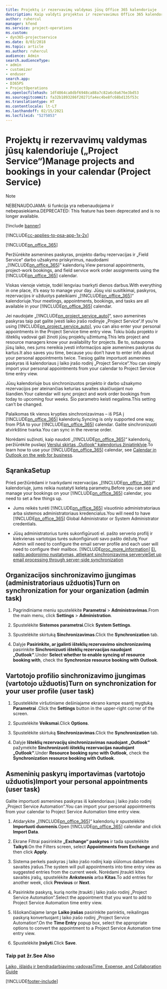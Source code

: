```yaml
---
title: Projektų ir rezervavimų valdymas jūsų Office 365 kalendoriuje
description: Kaip valdyti projektus ir rezervavimus Office 365 kalendoriuje?
author: ruhercul
manager: kfend
ms.service: project-operations
ms.custom:
- dyn365-projectservice
ms.date: 8/03/2018
ms.topic: article
ms.author: ruhercul
audience: Admin
search.audienceType:
- admin
- customizer
- enduser
search.app:
- D365PS
- ProjectOperations
ms.openlocfilehash: 1df4864ca8dbf6948ca88a7c82a6c0a676e3bd53
ms.sourcegitcommit: fa32b1893286f20271fa4ec4be8fc68bd135f53c
ms.translationtype: HT
ms.contentlocale: lt-LT
ms.lasthandoff: 02/15/2021
ms.locfileid: "5275053"
---
```

# <a name="manage-projects-and-bookings-in-your-calendar-project-service"></a><span data-ttu-id="a0ad0-103">Projektų ir rezervavimų valdymas jūsų kalendoriuje („Project Service“)</span><span class="sxs-lookup"><span data-stu-id="a0ad0-103">Manage projects and bookings in your calendar (Project Service)</span></span>

> [!Note]
> <span data-ttu-id="a0ad0-104">NEBENAUDOJAMA: ši funkcija yra nebenaudojama ir nebepasiekiama.</span><span class="sxs-lookup"><span data-stu-id="a0ad0-104">DEPRECATED: This feature has been deprecated and is no longer available.</span></span>

[!include [banner](../includes/psa-now-project-operations.md)]

[!INCLUDE[cc-applies-to-psa-app-1x-2x](../includes/cc-applies-to-psa-app-1x-2x.md)]

[!INCLUDE[pn_office_365](../includes/pn-office-365.md)] 

<span data-ttu-id="a0ad0-105">Peržiūrėkite asmenines paskyras, projekto darbų rezervacijas ir „Field Service“ darbo užsakymo priskyrimus, naudodami „[!INCLUDE[pn_office_365](../includes/pn-office-365.md)]“ kalendorių.</span><span class="sxs-lookup"><span data-stu-id="a0ad0-105">View personal appointments, project-work bookings, and field service work order assignments using the [!INCLUDE[pn_office_365](../includes/pn-office-365.md)] calendar.</span></span>  
  
 <span data-ttu-id="a0ad0-106">Viskas vienoje vietoje, todėl lengviau tvarkyti dienos darbus.</span><span class="sxs-lookup"><span data-stu-id="a0ad0-106">With everything in one place, it’s easy to manage your day.</span></span> <span data-ttu-id="a0ad0-107">Jūsų visi susitikimai, paskyros, rezervacijos ir užduotys pateikiami „[!INCLUDE[pn_office_365](../includes/pn-office-365.md)]“ kalendoriuje.</span><span class="sxs-lookup"><span data-stu-id="a0ad0-107">Your meetings, appointments, bookings, and tasks are all available in your [!INCLUDE[pn_office_365](../includes/pn-office-365.md)] calendar.</span></span>  
  
 <span data-ttu-id="a0ad0-108">Jei naudojate „[!INCLUDE[pn_project_service_auto](../includes/pn-project-service-auto.md)]“, savo asmenines paskyras taip pat galite įvesti laiko įrašo rodinyje „Project Service“.</span><span class="sxs-lookup"><span data-stu-id="a0ad0-108">If you’re using [!INCLUDE[pn_project_service_auto](../includes/pn-project-service-auto.md)], you can also enter your personal appointments in the Project Service time entry view.</span></span> <span data-ttu-id="a0ad0-109">Tokiu būdu projekto ir išteklių vadovai gali žinoti jūsų projektų užimtumą.</span><span class="sxs-lookup"><span data-stu-id="a0ad0-109">This lets project and resource managers know your availability for projects.</span></span> <span data-ttu-id="a0ad0-110">Be to, sutaupoma jūsų laiko, nes jums nereikia įvesti informacijos apie asmenines paskyras du kartus.</span><span class="sxs-lookup"><span data-stu-id="a0ad0-110">It also saves you time, because you don’t have to enter info about your personal appointments twice.</span></span> <span data-ttu-id="a0ad0-111">Tiesiog galite importuoti asmenines paskyras iš kalendoriaus į laiko įrašo rodinį „Project Service“.</span><span class="sxs-lookup"><span data-stu-id="a0ad0-111">You can simply import your personal appointments from your calendar to Project Service time entry view.</span></span>  
  
 <span data-ttu-id="a0ad0-112">Jūsų kalendoriuje bus sinchronizuotos projekto ir darbo užsakymo rezervacijos per ateinančias keturias savaites skaičiuojant nuo šiandien.</span><span class="sxs-lookup"><span data-stu-id="a0ad0-112">Your calendar will sync project and work order bookings from today to upcoming four weeks.</span></span> <span data-ttu-id="a0ad0-113">Šio parametro keisti negalima.</span><span class="sxs-lookup"><span data-stu-id="a0ad0-113">This setting can’t be changed.</span></span>  
  
 <span data-ttu-id="a0ad0-114">Palaikomas tik vienos krypties sinchronizavimas – iš PSA į [!INCLUDE[pn_office_365](../includes/pn-office-365.md)] kalendorių.</span><span class="sxs-lookup"><span data-stu-id="a0ad0-114">Syncing is only supported one way, from PSA to your [!INCLUDE[pn_office_365](../includes/pn-office-365.md)] calendar.</span></span> <span data-ttu-id="a0ad0-115">Galite sinchronizuoti atvirkštine tvarka.</span><span class="sxs-lookup"><span data-stu-id="a0ad0-115">You can sync in the reverse order.</span></span> 
  
 <span data-ttu-id="a0ad0-116">Norėdami sužinoti, kaip naudoti „[!INCLUDE[pn_office_365](../includes/pn-office-365.md)]“ kalendorių, peržiūrėkite puslapį [Verslui skirtas „Outlook“ kalendorius žiniatinklyje](https://support.office.com/article/Calendar-in-Outlook-on-the-web-for-business-5219c457-d1fe-4c2f-9032-1a816b88e936).</span><span class="sxs-lookup"><span data-stu-id="a0ad0-116">To learn how to use your [!INCLUDE[pn_office_365](../includes/pn-office-365.md)] calendar, see [Calendar in Outlook on the web for business](https://support.office.com/article/Calendar-in-Outlook-on-the-web-for-business-5219c457-d1fe-4c2f-9032-1a816b88e936).</span></span>  
  
## <a name="setup"></a><span data-ttu-id="a0ad0-117">Sąranka</span><span class="sxs-lookup"><span data-stu-id="a0ad0-117">Setup</span></span>  
 <span data-ttu-id="a0ad0-118">Prieš peržiūrėdami ir tvarkydami rezervacijas „[!INCLUDE[pn_office_365](../includes/pn-office-365.md)]“ kalendoriuje, jums reikia nustatyti keletą parametrų.</span><span class="sxs-lookup"><span data-stu-id="a0ad0-118">Before you can see and manage your bookings on your [!INCLUDE[pn_office_365](../includes/pn-office-365.md)] calendar, you need to set a few things up.</span></span>  
  
- <span data-ttu-id="a0ad0-119">Jums reikės turėti [!INCLUDE[pn_office_365](../includes/pn-office-365.md)] visuotinio administratoriaus arba sistemos administratoriaus kredencialus.</span><span class="sxs-lookup"><span data-stu-id="a0ad0-119">You will need to have [!INCLUDE[pn_office_365](../includes/pn-office-365.md)] Global Administrator or System Administrator credentials.</span></span>  
  
- <span data-ttu-id="a0ad0-120">Jūsų administratorius turės sukonfigūruoti el. pašto serverio profilį ir kiekvienas vartotojas turės sukonfigūruoti savo pašto dėžutę.</span><span class="sxs-lookup"><span data-stu-id="a0ad0-120">Your Admin will need to configure the email server profile and each user will need to configure their mailbox.</span></span> [!INCLUDE[proc_more_information](../includes/proc-more-information.md)] <span data-ttu-id="a0ad0-121">[El. pašto apdorojimo nustatymas, atliekant sinchronizavimą serveryje](https://docs.microsoft.com/dynamics365/customerengagement/on-premises/admin/set-up-server-side-synchronization-of-email-appointments-contacts-and-tasks)</span><span class="sxs-lookup"><span data-stu-id="a0ad0-121">[Set up email processing through server-side synchronization](https://docs.microsoft.com/dynamics365/customerengagement/on-premises/admin/set-up-server-side-synchronization-of-email-appointments-contacts-and-tasks)</span></span>  
  
## <a name="turn-on-synchronization-for-your-organization-admin-task"></a><span data-ttu-id="a0ad0-122">Organizacijos sinchronizavimo įjungimas (administratoriaus užduotis)</span><span class="sxs-lookup"><span data-stu-id="a0ad0-122">Turn on synchronization for your organization (admin task)</span></span>  
  
1.  <span data-ttu-id="a0ad0-123">Pagrindiniame meniu spustelėkite **Parametrai** > **Administravimas**.</span><span class="sxs-lookup"><span data-stu-id="a0ad0-123">From the main menu, click **Settings** > **Administration**.</span></span>  
  
2.  <span data-ttu-id="a0ad0-124">Spustelėkite **Sistemos parametrai**.</span><span class="sxs-lookup"><span data-stu-id="a0ad0-124">Click **System Settings**.</span></span>  
  
3.  <span data-ttu-id="a0ad0-125">Spustelėkite skirtuką **Sinchronizavimas**.</span><span class="sxs-lookup"><span data-stu-id="a0ad0-125">Click the **Synchronization** tab.</span></span>  
  
4.  <span data-ttu-id="a0ad0-126">Dalyje **Pasirinkite, ar įgalinti išteklių rezervavimo sinchronizavimą** pasirinkite **Sinchronizuoti išteklių rezervacijas naudojant „Outlook“**.</span><span class="sxs-lookup"><span data-stu-id="a0ad0-126">Under **Select whether to enable syncing of resource booking with**, check the **Synchronize resource booking with Outlook**.</span></span>  
  
## <a name="turn-on-synchronization-for-your-user-profile-user-task"></a><span data-ttu-id="a0ad0-127">Vartotojo profilio sinchronizavimo įjungimas (vartotojo užduotis)</span><span class="sxs-lookup"><span data-stu-id="a0ad0-127">Turn on synchronization for your user profile (user task)</span></span>  
  
1.  <span data-ttu-id="a0ad0-128">Spustelėkite viršutiniame dešiniajame ekrano kampe esantį mygtuką **Parametrai** .</span><span class="sxs-lookup"><span data-stu-id="a0ad0-128">Click the **Settings** button in the upper-right corner of the screen.</span></span>  
  
2.  <span data-ttu-id="a0ad0-129">Spustelėkite **Veiksmai**.</span><span class="sxs-lookup"><span data-stu-id="a0ad0-129">Click **Options**.</span></span>  
  
3.  <span data-ttu-id="a0ad0-130">Spustelėkite skirtuką **Sinchronizavimas**.</span><span class="sxs-lookup"><span data-stu-id="a0ad0-130">Click the **Synchronization** tab.</span></span>  
  
4.  <span data-ttu-id="a0ad0-131">Dalyje **Išteklių rezervacijų sinchronizavimas naudojant „Outlook“** pažymėkite **Sinchronizuoti išteklių rezervacijas naudojant „Outlook“**.</span><span class="sxs-lookup"><span data-stu-id="a0ad0-131">Under **Resource booking sync with Outlook**, check the **Synchronization resource booking with Outlook**.</span></span>  
  
## <a name="import-your-personal-appointments-user-task"></a><span data-ttu-id="a0ad0-132">Asmeninių paskyrų importavimas (vartotojo užduotis)</span><span class="sxs-lookup"><span data-stu-id="a0ad0-132">Import your personal appointments (user task)</span></span>  
 <span data-ttu-id="a0ad0-133">Galite importuoti asmenines paskyras iš kalendoriaus į laiko įrašo rodinį „Project Service Automation“.</span><span class="sxs-lookup"><span data-stu-id="a0ad0-133">You can import your personal appointments from your calendar to Project Service Automation time entry view.</span></span>  
  
1. <span data-ttu-id="a0ad0-134">Atidarykite „[!INCLUDE[pn_office_365](../includes/pn-office-365.md)]“ kalendorių ir spustelėkite **Importuoti duomenis**.</span><span class="sxs-lookup"><span data-stu-id="a0ad0-134">Open [!INCLUDE[pn_office_365](../includes/pn-office-365.md)] calendar and click **Import Data**.</span></span>  
  
2. <span data-ttu-id="a0ad0-135">Ekrane Filtrai pasirinkite **„Exchange“ paskyros** ir tada spustelėkite **Taikyti**.</span><span class="sxs-lookup"><span data-stu-id="a0ad0-135">On the Filters screen, select **Appointments from Exchange** and then click **Apply**.</span></span>  
  
3. <span data-ttu-id="a0ad0-136">Sistema perkels paskyras į laiko įrašo rodinį kaip siūlomus dabartinės savaitės įrašus.</span><span class="sxs-lookup"><span data-stu-id="a0ad0-136">The system will pull appointments into time entry view as suggested entries from the current week.</span></span> <span data-ttu-id="a0ad0-137">Norėdami įtraukti kitos savaitės įrašų, spustelėkite **Ankstesnis** arba **Kitas**.</span><span class="sxs-lookup"><span data-stu-id="a0ad0-137">To add entries for another week, click **Previous** or **Next**.</span></span>  
  
4. <span data-ttu-id="a0ad0-138">Pasirinkite paskyrą, kurią norite įtraukti į laiko įrašo rodinį „Project Service Automation“.</span><span class="sxs-lookup"><span data-stu-id="a0ad0-138">Select the appointment that you want to add to Project Service Automation time entry view.</span></span>  
  
5. <span data-ttu-id="a0ad0-139">Iššokančiajame lange **Laiko įrašas** pasirinkite parinktis, reikalingas paskyrą konvertuojant į laiko įrašo rodinį „Project Service Automation“.</span><span class="sxs-lookup"><span data-stu-id="a0ad0-139">On the **Time Entry** popup box, select the appropriate options to convert the appointment to a Project Service Automation time entry view.</span></span>  
  
6. <span data-ttu-id="a0ad0-140">Spustelėkite **Įrašyti**.</span><span class="sxs-lookup"><span data-stu-id="a0ad0-140">Click **Save**.</span></span>  
  
### <a name="see-also"></a><span data-ttu-id="a0ad0-141">Taip pat žr.</span><span class="sxs-lookup"><span data-stu-id="a0ad0-141">See Also</span></span>  
 [<span data-ttu-id="a0ad0-142">Laiko, išlaidų ir bendradarbiavimo vadovas</span><span class="sxs-lookup"><span data-stu-id="a0ad0-142">Time, Expense, and Collaboration Guide</span></span>](../psa/time-expense-collaboration-guide.md)


[!INCLUDE[footer-include](../includes/footer-banner.md)]